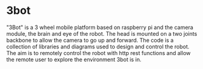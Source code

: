3bot
====


"3Bot" is a 3 wheel mobile platform based on raspberry pi and the camera module, the brain and eye of the robot. 
The head is mounted on a two joints backbone to allow the camera to go up and forward.
The code is a collection of libraries and diagrams used to design and control the robot. 
The aim is to remotely control the robot with http rest functions and allow the remote user to explore the environment 3bot is in.


